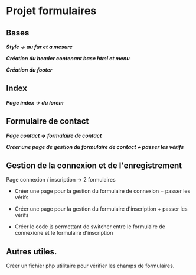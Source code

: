 
# Projet formulaires

## Bases
***Style -> au fur et a mesure***

***Création du header contenant base html et menu***

***Création du footer***


## Index
***Page index -> du lorem***

## Formulaire de contact
***Page contact -> formulaire de contact***

***Créer une page de gestion du formulaire de contact + passer les vérifs***


## Gestion de la connexion et de l'enregistrement
Page connexion / inscription -> 2 formulaires

* Créer une page pour la gestion du formulaire de connexion  + passer les vérifs
  
* Créer une page pour la gestion du formulaire d'inscription  + passer les vérifs
  
* Créer le code js permettant de switcher entre le formulaire de connexione et le formulaire d'inscription


## Autres utiles.
Créer un fichier php utilitaire pour vérifier les champs de formulaires.
